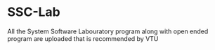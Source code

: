 # SSC-Lab

All the System Software Labouratory program along with open ended program are uploaded that is recommended by VTU 
